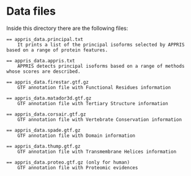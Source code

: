 Data files
==========
Inside this directory there are the following files:

	== appris_data.principal.txt
		It prints a list of the principal isoforms selected by APPRIS based on a range of protein features.
		
	== appris_data.appris.txt
		APPRIS detects principal isoforms based on a range of methods whose scores are described.

	== appris_data.firestar.gtf.gz
		GTF annotation file with Functional Residues information
		
	== appris_data.matador3d.gtf.gz
		GTF annotation file with Tertiary Structure information
		
	== appris_data.corsair.gtf.gz
		GTF annotation file with Vertebrate Conservation information
		
	== appris_data.spade.gtf.gz
		GTF annotation file with Domain information
			
	== appris_data.thump.gtf.gz
		GTF annotation file with Transmembrane Helices information
			
	== appris_data.proteo.gtf.gz (only for human)
		GTF annotation file with Proteomic evidences
